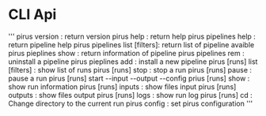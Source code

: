 # CLI Api


'''
pirus version : return version
pirus help  : return help
pirus pipelines help : return pipeline help
pirus pipelines list [filters]: return list of pipeline avaible
pirus pieplines show <name> : return information of pipeline <name>
pirus pipelines rem <name> : uninstall a pipeline
pirus pieplines add <path> : install a new pipeline
pirus [runs] list [filters] : show list of runs
pirus [runs] stop <id> : stop a run
pirus [runs] pause <id> : pause a run
pirus [runs] start <pipeline> --input <path> --output <path> --config <config>
prius [runs] show <id> : show run information
pirus [runs] inputs <id> : show files input
pirus [runs] outputs <id> : show files output
pirus [runs] logs <id> : show run log
pirus [runs] cd <id> : Change directory to the current run
pirus config : set pirus configuration
'''